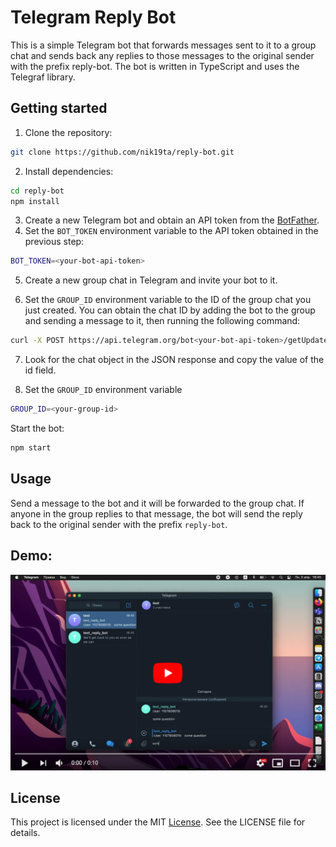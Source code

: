 # Telegram Reply Bot

This is a simple Telegram bot that forwards messages sent to it to a group chat and sends back any replies to those messages to the original sender with the prefix reply-bot. The bot is written in TypeScript and uses the Telegraf library.


## Getting started

1. Clone the repository:
```bash
git clone https://github.com/nik19ta/reply-bot.git
```

2. Install dependencies:
```bash
cd reply-bot
npm install
```

3. Create a new Telegram bot and obtain an API token from the [BotFather](https://telegram.me/BotFather).
4. Set the `BOT_TOKEN` environment variable to the API token obtained in the previous step:

```bash
BOT_TOKEN=<your-bot-api-token>
```

5. Create a new group chat in Telegram and invite your bot to it.

6. Set the `GROUP_ID` environment variable to the ID of the group chat you just created. You can obtain the chat ID by adding the bot to the group and sending a message to it, then running the following command:

```bash
curl -X POST https://api.telegram.org/bot<your-bot-api-token>/getUpdates
```

7. Look for the chat object in the JSON response and copy the value of the id field.

8. Set the `GROUP_ID` environment variable
```bash
GROUP_ID=<your-group-id>
```

Start the bot:

```bash
npm start
```

## Usage
Send a message to the bot and it will be forwarded to the group chat. If anyone in the group replies to that message, the bot will send the reply back to the original sender with the prefix `reply-bot`.

## Demo:

[![Watch the video](./screen_video.png)](https://youtu.be/TeOwEtaCdAk)

## License
This project is licensed under the MIT [License](https://github.com/nik19ta/reply-bot/blob/master/LICENSE.md). See the LICENSE file for details.
